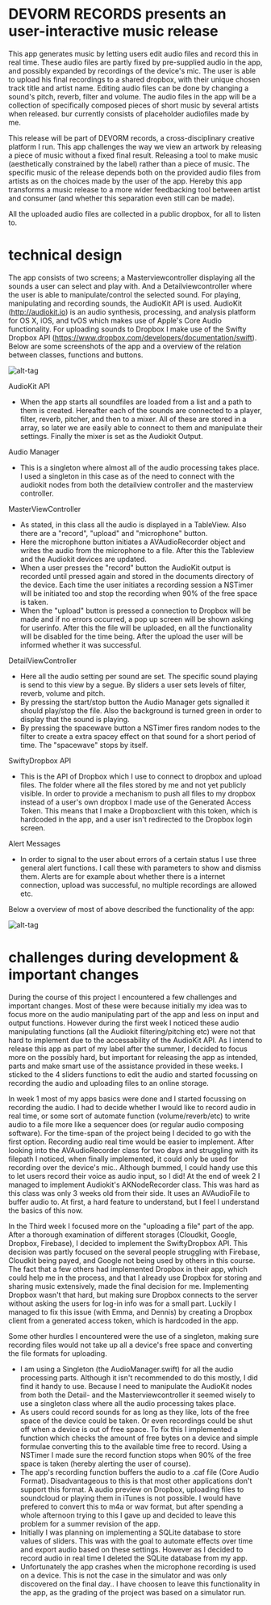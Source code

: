 # DEVORM RECORDS presents an user-interactive music release

This app generates music by letting users edit audio files and record this in real time. These audio files are partly fixed by pre-supplied audio in the app, and possibly expanded by recordings of the device's mic. The user is able to upload his final recordings to a shared dropbox, with their unique chosen track title and artist name. Editing audio files can be done by changing a sound's pitch, reverb, filter and volume. The audio files in the app will be a collection of specifically composed pieces of short music by several artists when released. bur currently consists of placeholder audiofiles made by me.

This release will be part of DEVORM records, a cross-disciplinary creative platform I run. This app challenges the way we view an artwork by releasing a piece of music without a fixed final result. Releasing a tool to make music (aesthetically constrained by the label) rather than a piece of music. The specific music of the release depends both on the provided audio files from artists as on the choices made by the user of the app. Hereby this app transforms a music release to a more wider feedbacking tool between artist and consumer (and whether this separation even still can be made).

All the uploaded audio files are collected in a public dropbox, for all to listen to.

# technical design

The app consists of two screens; a Masterviewcontroller displaying all the sounds a user can select and play with. And a Detailviewcontroller where the user is able to manipulate/control the selected sound. For playing, manipulating and recording sounds, the AudioKit API is used. AudioKit (http://audiokit.io) is an audio synthesis, processing, and analysis platform for OS X, iOS, and tvOS which makes use of Apple's Core Audio functionality. For uploading sounds to Dropbox I make use of the Swifty Dropbox API (https://www.dropbox.com/developers/documentation/swift). Below are some screenshots of the app and a overview of the relation between classes, functions and buttons.

![alt-tag](https://github.com/MaartenBrijker/project/blob/back/doc/overview.png)

AudioKit API
- When the app starts all soundfiles are loaded from a list and a path to them is created. Hereafter each of the sounds are connected to a player, filter, reverb, pitcher, and then to a mixer. All of these are stored in a array, so later we are easily able to connect to them and manipulate their settings. Finally the mixer is set as the Audiokit Output.

Audio Manager
- This is a singleton where almost all of the audio processing takes place. I used a singleton in this case as of the need to connect with the audiokit nodes from both the detailview controller and the masterview controller. 

MasterViewController
- As stated, in this class all the audio is displayed in a TableView. Also there are a "record", "upload" and "microphone" button. 
- Here the microphone button initiates a AVAudioRecorder object and writes the audio from the microphone to a file. After this the Tableview and the Audiokit devices are updated.
- When a user presses the "record" button the AudioKit output is recorded until pressed again and stored in the documents directory of the device. Each time the user initiates a recording session a NSTimer will be initiated too and stop the recording when 90% of the free space is taken.
- When the "upload" button is pressed a connection to Dropbox will be made and if no errors occurred, a pop up screen will be shown asking for userinfo. After this the file will be uploaded, en all the functionality will be disabled for the time being. After the upload the user will be informed whether it was successful.

DetailViewController
- Here all the audio setting per sound are set. The specific sound playing is send to this view by a segue. By sliders a user sets levels of filter, reverb, volume and pitch. 
- By pressing the start/stop button the Audio Manager gets signalled it should play/stop the file. Also the background is turned green in order to display that the sound is playing.
- By pressing the spacewave button a NSTimer fires random nodes to the filter to create a extra spacey effect on that sound for a short period of time. The "spacewave" stops by itself.

SwiftyDropbox API
- This is the API of Dropbox which I use to connect to dropbox and upload files. The folder where all the files stored by me and not yet publicly visible. In order to provide a mechanism to push all files to my dropbox instead of a user's own dropbox I made use of the Generated Access Token. This means that I make a Dropboxclient with this token, which is hardcoded in the app, and a user isn't redirected to the Dropbox login screen.

Alert Messages
- In order to signal to the user about errors of a certain status I use three general alert functions. I call these with parameters to show and dismiss them. Alerts are for example about whether there is a internet connection, upload was successful, no multiple recordings are allowed etc.

Below a overview of most of above described the functionality of the app:

![alt-tag](https://github.com/MaartenBrijker/project/blob/back/doc/diagram.png)

# challenges during development & important changes

During the course of this project I encountered a few challenges and important changes. Most of these were because initially my idea was to focus more on the audio manipulating part of the app and less on input and output functions. However during the first week I noticed these audio manipulating functions (all the Audiokit filtering/pitching etc) were not that hard to implement due to the accessability of the AudioKit API. As I intend to release this app as part of my label after the summer, I decided to focus more on the possibly hard, but important for releasing the app as intended, parts and make smart use of the assistance provided in these weeks. I sticked to the 4 sliders functions to edit the audio and started focussing on recording the audio and uploading files to an online storage.

In week 1 most of my apps basics were done and I started focussing on recording the audio. I had to decide whether I would like to record audio in real time, or some sort of automate function (volume/reverb/etc) to write audio to a file more like a sequencer does (or regular audio composing software). For the time-span of the project being I decided to go with the first option. Recording audio real time would be easier to implement. After looking into the AVAudioRecorder class for two days and struggling with its filepath I noticed, when finally implemented, it could only be used for recording over the device's mic.. Although bummed, I could handy use this to let users record their voice as audio input, so I did! At the end of week 2 I managed to implement Audiokit's AKNodeRecorder class. This was hard as this class was only 3 weeks old from their side. It uses an AVAudioFile to buffer audio to. At first, a hard feature to understand, but I feel I understand the basics of this now.

In the Third week I focused more on the "uploading a file" part of the app. After a thorough examination of different storages (Cloudkit, Google, Dropbox, Firebase), I decided to implement the SwiftyDropbox API. This decision was partly focused on the several people struggling with Firebase, Cloudkit being payed, and Google not being used by others in this course. The fact that a few others had implemented Dropbox in their app, which could help me in the process, and that I already use Dropbox for storing and sharing music extensively, made the final decision for me. Implementing Dropbox wasn't that hard, but making sure Dropbox connects to the server without asking the users for log-in info was for a small part. Luckily I managed to fix this issue (with Emma, and Dennis) by creating a Dropbox client from a generated access token, which is hardcoded in the app.

Some other hurdles I encountered were the use of a singleton, making sure recording files would not take up all a device's free space and converting the file formats for uploading.
- I am using a Singleton (the AudioManager.swift) for all the audio processing parts. Although it isn't recommended to do this mostly, I did find it handy to use. Because I need to manipulate the AudioKit nodes from both the Detail- and the Masterviewcontroller it seemed wisely to use a singleton class where all the audio processing takes place.
- As users could record sounds for as long as they like, lots of the free space of the device could be taken. Or even recordings could be shut off when a device is out of free space. To fix this I implemented a function which checks the amount of free bytes on a device and simple formulae converting this to the available time free to record. Using a NSTimer I made sure the record function stops when 90% of the free space is taken (hereby alerting the user of course).
- The app's recording function buffers the audio to a .caf file (Core Audio Format). Disadvantageous to this is that most other applications don't support this format. A audio preview on Dropbox, uploading files to soundcloud or playing them in iTunes is not possible. I would have prefered to convert this to m4a or wav format, but after spending a whole afternoon trying to this I gave up and decided to leave this problem for a summer revision of the app.
- Initially I was planning on implementing a SQLite database to store values of sliders. This was with the goal to automate effects over time and export audio based on these settings. However as I decided to record audio in real time I deleted the SQLite database from my app.
- Unfortunately the app crashes when the microphone recording is used on a device. This is not the case in the simulator and was only discovered on the final day.. I have choosen to leave this functionality in the app, as the grading of the project was based on a simulator run. 



